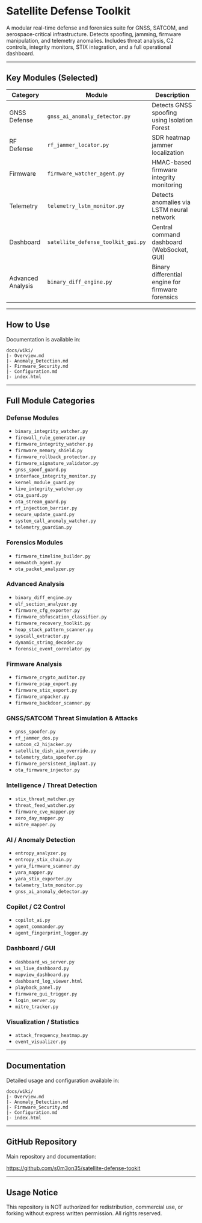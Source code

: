 # Satellite Defense Toolkit

A modular real-time defense and forensics suite for GNSS, SATCOM, and aerospace-critical infrastructure. Detects spoofing, jamming, firmware manipulation, and telemetry anomalies. Includes threat analysis, C2 controls, integrity monitors, STIX integration, and a full operational dashboard.

---

## Key Modules (Selected)

| Category         | Module                                | Description |
|------------------|----------------------------------------|-------------|
| GNSS Defense     | `gnss_ai_anomaly_detector.py`         | Detects GNSS spoofing using Isolation Forest |
| RF Defense       | `rf_jammer_locator.py`                | SDR heatmap jammer localization |
| Firmware         | `firmware_watcher_agent.py`           | HMAC-based firmware integrity monitoring |
| Telemetry        | `telemetry_lstm_monitor.py`           | Detects anomalies via LSTM neural network |
| Dashboard        | `satellite_defense_toolkit_gui.py`    | Central command dashboard (WebSocket, GUI) |
| Advanced Analysis| `binary_diff_engine.py`               | Binary differential engine for firmware forensics |

---

## How to Use

Documentation is available in:

```
docs/wiki/
|- Overview.md
|- Anomaly_Detection.md
|- Firmware_Security.md
|- Configuration.md
|- index.html
```

---

## Full Module Categories

### Defense Modules

- `binary_integrity_watcher.py`
- `firewall_rule_generator.py`
- `firmware_integrity_watcher.py`
- `firmware_memory_shield.py`
- `firmware_rollback_protector.py`
- `firmware_signature_validator.py`
- `gnss_spoof_guard.py`
- `interface_integrity_monitor.py`
- `kernel_module_guard.py`
- `live_integrity_watcher.py`
- `ota_guard.py`
- `ota_stream_guard.py`
- `rf_injection_barrier.py`
- `secure_update_guard.py`
- `system_call_anomaly_watcher.py`
- `telemetry_guardian.py`

### Forensics Modules

- `firmware_timeline_builder.py`
- `memwatch_agent.py`
- `ota_packet_analyzer.py`

### Advanced Analysis

- `binary_diff_engine.py`
- `elf_section_analyzer.py`
- `firmware_cfg_exporter.py`
- `firmware_obfuscation_classifier.py`
- `firmware_recovery_toolkit.py`
- `heap_stack_pattern_scanner.py`
- `syscall_extractor.py`
- `dynamic_string_decoder.py`
- `forensic_event_correlator.py`

### Firmware Analysis

- `firmware_crypto_auditor.py`
- `firmware_pcap_export.py`
- `firmware_stix_export.py`
- `firmware_unpacker.py`
- `firmware_backdoor_scanner.py`

### GNSS/SATCOM Threat Simulation & Attacks

- `gnss_spoofer.py`
- `rf_jammer_dos.py`
- `satcom_c2_hijacker.py`
- `satellite_dish_aim_override.py`
- `telemetry_data_spoofer.py`
- `firmware_persistent_implant.py`
- `ota_firmware_injector.py`

### Intelligence / Threat Detection

- `stix_threat_matcher.py`
- `threat_feed_watcher.py`
- `firmware_cve_mapper.py`
- `zero_day_mapper.py`
- `mitre_mapper.py`

### AI / Anomaly Detection

- `entropy_analyzer.py`
- `entropy_stix_chain.py`
- `yara_firmware_scanner.py`
- `yara_mapper.py`
- `yara_stix_exporter.py`
- `telemetry_lstm_monitor.py`
- `gnss_ai_anomaly_detector.py`

### Copilot / C2 Control

- `copilot_ai.py`
- `agent_commander.py`
- `agent_fingerprint_logger.py`

### Dashboard / GUI

- `dashboard_ws_server.py`
- `ws_live_dashboard.py`
- `mapview_dashboard.py`
- `dashboard_log_viewer.html`
- `playback_panel.py`
- `firmware_gui_trigger.py`
- `login_server.py`
- `mitre_tracker.py`

### Visualization / Statistics

- `attack_frequency_heatmap.py`
- `event_visualizer.py`

---

## Documentation

Detailed usage and configuration available in:

```
docs/wiki/
|- Overview.md
|- Anomaly_Detection.md
|- Firmware_Security.md
|- Configuration.md
|- index.html
```

---

## GitHub Repository

Main repository and documentation:

https://github.com/s0m3on35/satellite-defense-tookit

---

## Usage Notice

This repository is NOT authorized for redistribution, commercial use, or forking without express written permission. All rights reserved.
